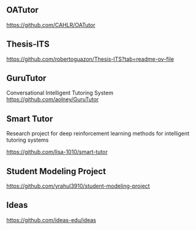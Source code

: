 ## OATutor
https://github.com/CAHLR/OATutor

## Thesis-ITS
https://github.com/robertoguazon/Thesis-ITS?tab=readme-ov-file

## GuruTutor
Conversational Intelligent Tutoring System
https://github.com/aolney/GuruTutor

## Smart Tutor

Research project for deep reinforcement learning methods for intelligent tutoring systems

https://github.com/lisa-1010/smart-tutor

## Student Modeling Project
https://github.com/yrahul3910/student-modeling-project

## Ideas
https://github.com/ideas-edu/ideas